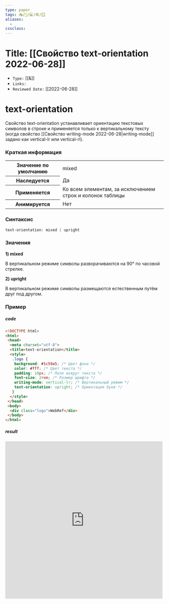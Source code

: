 ```yaml
---
type: paper
tags: 📥️/📜️/💻/🕸/🪟
aliases:
  - 
cssclass: 
---
```




# Title: **[[Свойство text-orientation 2022-06-28]]**
- `Type:` [[&]]
- `Links:`
- `Reviewed Date:` [[2022-06-28]]

# text-orientation
Свойство text-orientation устанавливает ориентацию текстовых символов в строке и применяется только к вертикальному тексту (когда свойство [[Свойство writing-mode 2022-06-28|writing-mode]] задано как vertical-lr или vertical-rl).

### Краткая информация
<table>
	<tbody>
		<tr>
			<th>Значение по умолчанию </th>
			<td>mixed</td>
		</tr>
		<tr>
			<th>Наследуется</th>
			<td>Да</td>
		</tr>
		<tr>
			<th>Применяется</th>
			<td>Ко всем элементам, за исключением строк и колонок таблицы</td>
		</tr>
		<tr>
			<th>Анимируется</th>
			<td>Нет</td>
		</tr>
	</tbody>
</table>

### Синтаксис
```css
text-orientation: mixed | upright
```

### Значения
__1) mixed__

В вертикальном режиме символы разворачиваются на 90° по часовой стрелке.

__2) upright__

В вертикальном режиме символы размещаются естественным путём друг под другом.

### Пример
##### code
```html
<!DOCTYPE html> 
<html> 
 <head> 
  <meta charset="utf-8"> 
  <title>text-orientation</title>
  <style>
   .logo {
    background: #1c59a5; /* Цвет фона */
    color: #fff; /* Цвет текста */
    padding: 10px; /* Поля вокруг текста */
    font-size: 2rem; /* Размер шрифта */
    writing-mode: vertical-lr; /* Вертикальный режим */
    text-orientation: upright; /* Ориентация букв */
   }
  </style>
 </head> 
 <body>
  <div class="logo">WebRef</div>
 </body> 
</html>
```
##### result
<iframe src="http://localhost:50000/text-orientation_example.html" style="background: white; border: none; width: 500px; height: 500px;"/></iframe>

